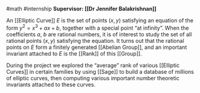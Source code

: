 #math #internship
**Supervisor: [[Dr Jennifer Balakrishnan]]**

An [[Elliptic Curve]] $E$ is the set of points $(x, y)$ satisfying an equation of the form $y^2 = x^3 + ax + b$, together with a special point “at infinity”. When the coefficients $a$, $b$ are rational numbers, it is of interest to study the set of all rational points $(x, y)$ satisfying the equation. It turns out that the rational points on $E$ form a finitely generated [[Abelian Group]], and an important invariant attached to $E$ is the [[Rank]] of this [[Group]].

During the project we explored the “average” rank of various [[Elliptic Curves]] in certain families by using [[Sage]] to build a database of millions of elliptic curves, then computing various important number theoretic invariants attached to these curves.